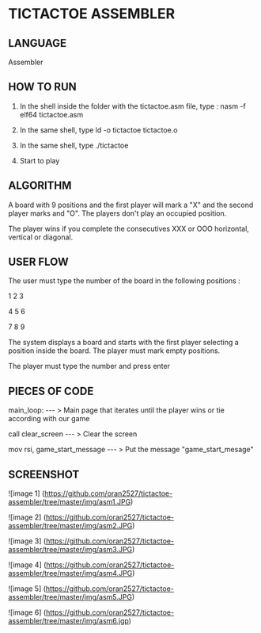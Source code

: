 # TICTACTOE ASSEMBLER

## LANGUAGE

Assembler

## HOW TO RUN 

1. In the shell inside the folder with the tictactoe.asm file, type : nasm -f elf64 tictactoe.asm

2. In the same shell, type ld -o tictactoe tictactoe.o

3. In the same shell, type ./tictactoe

4. Start to play

## ALGORITHM

A board with 9 positions and the first player will mark a "X" and the second player marks and "O". The players don't play an occupied position. 

The player wins if you complete the consecutives XXX or OOO horizontal, vertical or diagonal.

## USER FLOW

The user must type the number of the board in the following positions :

1 2 3

4 5 6

7 8 9

The system displays a board and starts with the first player selecting a position inside the board. The player must mark empty positions.

The player must type the number and press enter

## PIECES OF CODE

main_loop: --- > Main page that iterates until the player wins or tie according with our game

call clear_screen --- > Clear the screen
        
mov rsi, game_start_message --- > Put the message "game_start_mesage"

## SCREENSHOT

![image 1]
(https://github.com/oran2527/tictactoe-assembler/tree/master/img/asm1.JPG)

![image 2]
(https://github.com/oran2527/tictactoe-assembler/tree/master/img/asm2.JPG)

![image 3]
(https://github.com/oran2527/tictactoe-assembler/tree/master/img/asm3.JPG)

![image 4]
(https://github.com/oran2527/tictactoe-assembler/tree/master/img/asm4.JPG)

![image 5]
(https://github.com/oran2527/tictactoe-assembler/tree/master/img/asm5.JPG)

![image 6]
(https://github.com/oran2527/tictactoe-assembler/tree/master/img/asm6.jgp)
